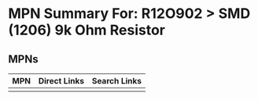 



# MPN Summary For: R12O902 > SMD (1206) 9k Ohm Resistor

## MPNs
  

|MPN|Direct Links|Search Links|
| :--- | :--- | :--- |
||||
